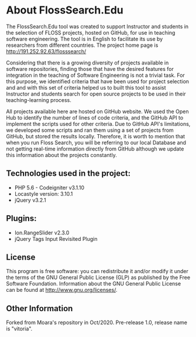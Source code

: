 # About FlossSearch.Edu

The FlossSearch.Edu tool was created to support Instructor and students in the selection of FLOSS projects, hosted on GitHub, for use in teaching software engineering. The tool is in English to facilitate its use by researchers from different countries. The project home page is http://191.252.92.63/flosssearch/

Considering that there is a growing diversity of projects available in software repositories, finding those that have the desired features for integration in the teaching of Software Engineering is not a trivial task. For this purpose, we identified criteria that have been used for project selection and and with this set of criteria helped us to built this tool to assist Instructor and students search for open source projects to be used in their teaching-learning process.

All projects available here are hosted on GitHub website. We used the Open Hub to identify the number of lines of code criteria, and the GitHub API to implement the scripts used for other criteria. Due to GitHub API's limitations, we developed some scripts and ran them using a set of projects from GitHub, but stored the results locally. Therefore, it is worth to mention that when you run Floss Search, you will be referring to our local Database and not getting real-time information directly from GitHub although we update this information about the projects constantly.

## Technologies used in the project:
- PHP 5.6 - Codeigniter v3.1.10
- Locastyle version: 3.10.1
- jQuery v3.2.1

## Plugins:
- Ion.RangeSlider v2.3.0
- jQuery Tags Input Revisited Plugin

## License

This program is free software: you can redistribute it and/or modify it under the terms of the GNU General Public License (GLP) as published by the Free Software Foundation. Information about the GNU General Public License can be found at http://www.gnu.org/licenses/. 

## Other Information

Forked from Moara's repository in Oct/2020. Pre-release 1.0, release name is "vitoria".
